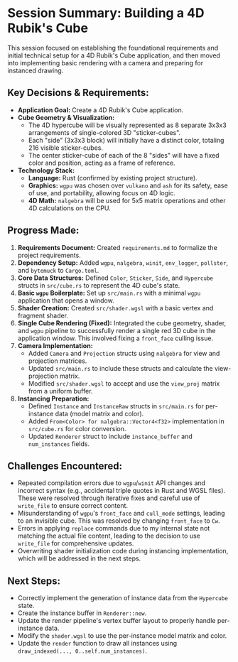 # Session Summary: Building a 4D Rubik's Cube

This session focused on establishing the foundational requirements and initial technical setup for a 4D Rubik's Cube application, and then moved into implementing basic rendering with a camera and preparing for instanced drawing.

## Key Decisions & Requirements:

*   **Application Goal:** Create a 4D Rubik's Cube application.
*   **Cube Geometry & Visualization:**
    *   The 4D hypercube will be visually represented as 8 separate 3x3x3 arrangements of single-colored 3D "sticker-cubes".
    *   Each "side" (3x3x3 block) will initially have a distinct color, totaling 216 visible sticker-cubes.
    *   The center sticker-cube of each of the 8 "sides" will have a fixed color and position, acting as a frame of reference.
*   **Technology Stack:**
    *   **Language:** Rust (confirmed by existing project structure).
    *   **Graphics:** `wgpu` was chosen over `vulkano` and `ash` for its safety, ease of use, and portability, allowing focus on 4D logic.
    *   **4D Math:** `nalgebra` will be used for 5x5 matrix operations and other 4D calculations on the CPU.

## Progress Made:

1.  **Requirements Document:** Created `requirements.md` to formalize the project requirements.
2.  **Dependency Setup:** Added `wgpu`, `nalgebra`, `winit`, `env_logger`, `pollster`, and `bytemuck` to `Cargo.toml`.
3.  **Core Data Structures:** Defined `Color`, `Sticker`, `Side`, and `Hypercube` structs in `src/cube.rs` to represent the 4D cube's state.
4.  **Basic `wgpu` Boilerplate:** Set up `src/main.rs` with a minimal `wgpu` application that opens a window.
5.  **Shader Creation:** Created `src/shader.wgsl` with a basic vertex and fragment shader.
6.  **Single Cube Rendering (Fixed):** Integrated the cube geometry, shader, and `wgpu` pipeline to successfully render a single red 3D cube in the application window. This involved fixing a `front_face` culling issue.
7.  **Camera Implementation:**
    *   Added `Camera` and `Projection` structs using `nalgebra` for view and projection matrices.
    *   Updated `src/main.rs` to include these structs and calculate the view-projection matrix.
    *   Modified `src/shader.wgsl` to accept and use the `view_proj` matrix from a uniform buffer.
8.  **Instancing Preparation:**
    *   Defined `Instance` and `InstanceRaw` structs in `src/main.rs` for per-instance data (model matrix and color).
    *   Added `From<Color> for nalgebra::Vector4<f32>` implementation in `src/cube.rs` for color conversion.
    *   Updated `Renderer` struct to include `instance_buffer` and `num_instances` fields.

## Challenges Encountered:

*   Repeated compilation errors due to `wgpu`/`winit` API changes and incorrect syntax (e.g., accidental triple quotes in Rust and WGSL files). These were resolved through iterative fixes and careful use of `write_file` to ensure correct content.
*   Misunderstanding of `wgpu`'s `front_face` and `cull_mode` settings, leading to an invisible cube. This was resolved by changing `front_face` to `Cw`.
*   Errors in applying `replace` commands due to my internal state not matching the actual file content, leading to the decision to use `write_file` for comprehensive updates.
*   Overwriting shader initialization code during instancing implementation, which will be addressed in the next steps.

## Next Steps:

*   Correctly implement the generation of instance data from the `Hypercube` state.
*   Create the instance buffer in `Renderer::new`.
*   Update the render pipeline's vertex buffer layout to properly handle per-instance data.
*   Modify the `shader.wgsl` to use the per-instance model matrix and color.
*   Update the `render` function to draw all instances using `draw_indexed(..., 0..self.num_instances)`.